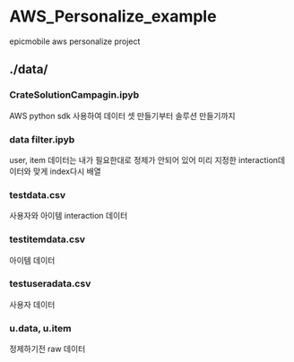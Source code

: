 # AWS_Personalize_example
epicmobile aws personalize project

## ./data/
### CrateSolutionCampagin.ipyb
AWS python sdk 사용하여 데이터 셋 만들기부터 솔루션 만들기까지

### data filter.ipyb
user, item 데이터는 내가 필요한대로 정제가 안되어 있어 미리 지정한 interaction데이터와 맞게 index다시 배열

### testdata.csv
사용자와 아이템 interaction 데이터

### testitemdata.csv
아이템 데이터

### testuseradata.csv
사용자 데이터

### u.data, u.item
정제하기전 raw 데이터
